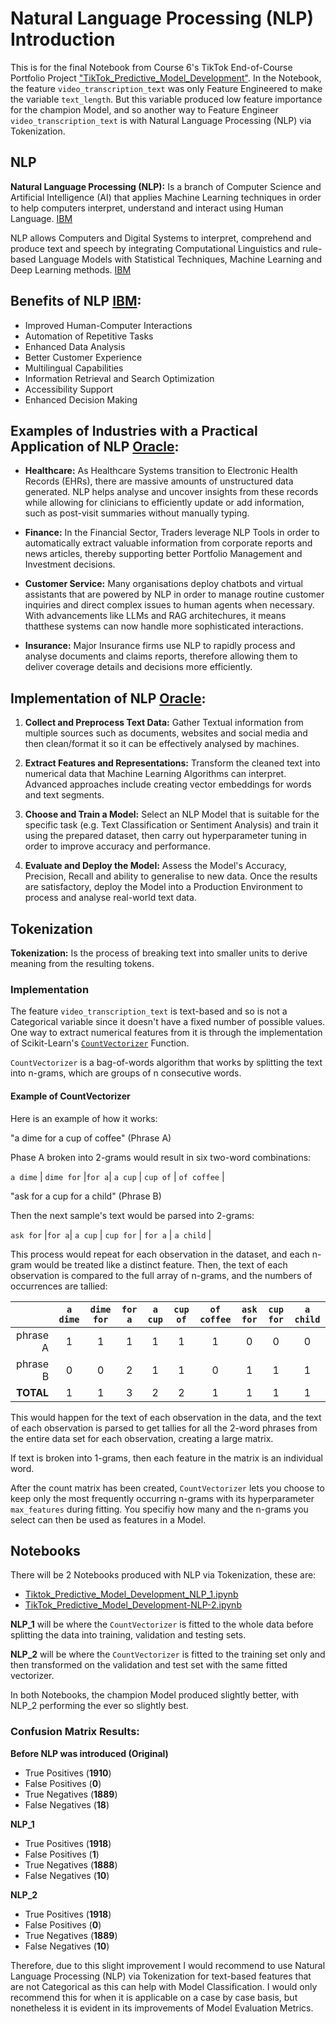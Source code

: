 # Natural Language Processing (NLP) Introduction

This is for the final Notebook from Course 6's TikTok End-of-Course Portfolio Project ["TikTok_Predictive_Model_Development"](/TikTok/Course%206/Portfolio/Tiktok_Predictive_Model_Development.ipynb). In the Notebook, the feature `video_transcription_text` was only Feature Engineered to make the variable `text_length`. But this variable produced low feature importance for the champion Model, and so another way to Feature Engineer `video_transcription_text` is with Natural Language Processing (NLP) via Tokenization.

## NLP

**Natural Language Processing (NLP):** Is a branch of Computer Science and Artificial Intelligence (AI) that applies Machine Learning techniques in order to help computers interpret, understand and interact using Human Language. [IBM](https://www.ibm.com/think/topics/natural-language-processing)

NLP allows Computers and Digital Systems to interpret, comprehend and produce text and speech by integrating Computational Linguistics and rule-based Language Models with Statistical Techniques, Machine Learning and Deep Learning methods. [IBM](https://www.ibm.com/think/topics/natural-language-processing)

## Benefits of NLP [IBM](https://www.ibm.com/think/topics/natural-language-processing):
* Improved Human-Computer Interactions
* Automation of Repetitive Tasks
* Enhanced Data Analysis
* Better Customer Experience
* Multilingual Capabilities
* Information Retrieval and Search Optimization
* Accessibility Support
* Enhanced Decision Making

## Examples of Industries with a Practical Application of NLP [Oracle](https://www.oracle.com/uk/artificial-intelligence/natural-language-processing/):
* **Healthcare:** As Healthcare Systems transition to Electronic Health Records (EHRs), there are massive amounts of unstructured data generated. NLP helps analyse and uncover insights from these records while allowing for clinicians to efficiently update or add information, such as post-visit summaries without manually typing.
  
* **Finance:** In the Financial Sector, Traders leverage NLP Tools in order to automatically extract valuable information from corporate reports and news articles, thereby supporting better Portfolio Management and Investment decisions.
  
* **Customer Service:** Many organisations deploy chatbots and virtual assistants that are powered by NLP in order to manage routine customer inquiries and direct complex issues to human agents when necessary. With advancements like LLMs and RAG architechures, it means thatthese systems can now handle more sophisticated interactions.
  
* **Insurance:** Major Insurance firms use NLP to rapidly process and analyse documents and claims reports, therefore allowing them to deliver coverage details and decisions more efficiently.

## Implementation of NLP [Oracle](https://www.oracle.com/uk/artificial-intelligence/natural-language-processing/):
1. **Collect and Preprocess Text Data:** Gather Textual information from multiple sources such as documents, websites and social media and then clean/format it so it can be effectively analysed by machines.
   
2. **Extract Features and Representations:** Transform the cleaned text into numerical data that Machine Learning Algorithms can interpret. Advanced approaches include creating vector embeddings for words and text segments.
   
3. **Choose and Train a Model:** Select an NLP Model that is suitable for the specific task (e.g. Text Classification or Sentiment Analysis) and train it using the prepared dataset, then carry out hyperparameter tuning in order to improve accuracy and performance.
   
4. **Evaluate and Deploy the Model:** Assess the Model's Accuracy, Precision, Recall and ability to generalise to new data. Once the results are satisfactory, deploy the Model into a Production Environment to process and analyse real-world text data.

## Tokenization

**Tokenization:** Is the process of breaking text into smaller units to derive meaning from the resulting tokens.

### Implementation

The feature `video_transcription_text` is text-based and so is not a Categorical variable since it doesn't have a fixed number of possible values. One way to extract numerical features from it is through the implementation of Scikit-Learn's [`CountVectorizer`](https://scikit-learn.org/stable/modules/generated/sklearn.feature_extraction.text.CountVectorizer.html) Function.

`CountVectorizer` is a bag-of-words algorithm that works by splitting the text into n-grams, which are groups of n consecutive words.

#### Example of CountVectorizer

Here is an example of how it works:

"a dime for a cup of coffee" (Phrase A)

Phase A broken into 2-grams would result in six two-word combinations:

`a dime` | `dime for` |`for a`| `a cup` | `cup of` | `of coffee` |

"ask for a cup for a child" (Phrase B)

Then the next sample's text would be parsed into 2-grams:

`ask for` |`for a`| `a cup` | `cup for` | `for a` | `a child` |

This process would repeat for each observation in the dataset, and each n-gram would be treated like a distinct feature. Then, the text of each observation is compared to the full array of n-grams, and the numbers of occurrences are tallied:

|  | `a dime` |`dime for`  |`for a`| `a cup` | `cup of` | `of coffee` | `ask for` | `cup for` | `a child` |
|--: |:-:|:-:|:-:|:-:|:-:|:-:|:-:|:-:|:-:|
|phrase A |1|1|1|1|1|1|0|0|0|
|phrase B |0|0|2|1|1|0|1|1|1|
|**TOTAL**|1|1|3|2|2|1|1|1|1|

This would happen for the text of each observation in the data, and the text of each observation is parsed to get tallies for all the 2-word phrases from the entire data set for each observation, creating a large matrix.

If text is broken into 1-grams, then each feature in the matrix is an individual word.

After the count matrix has been created, `CountVectorizer` lets you choose to keep only the most frequently occurring n-grams with its hyperparameter `max_features` during fitting. You specifiy how many and the n-grams you select can then be used as features in a Model.

## Notebooks

There will be 2 Notebooks produced with NLP via Tokenization, these are:

* [Tiktok_Predictive_Model_Development_NLP_1.ipynb](/TikTok/Course%206/Portfolio/NLP/Tiktok_Predictive_Model_Development_NLP_1.ipynb)
* [TikTok_Predictive_Model_Development-NLP-2.ipynb](/TikTok/Course%206/Portfolio/NLP/Tiktok_Predictive_Model_Development_NLP_2.ipynb)

**NLP_1** will be where the `CountVectorizer` is fitted to the whole data before splitting the data into training, validation and testing sets.

**NLP_2** will be where the `CountVectorizer` is fitted to the training set only and then transformed on the validation and test set with the same fitted vectorizer.

In both Notebooks, the champion Model produced slightly better, with NLP_2 performing the ever so slightly best.

### Confusion Matrix Results:

**Before NLP was introduced (Original)**
* True Positives (**1910**)
* False Positives (**0**)
* True Negatives (**1889**)
* False Negatives (**18**)

**NLP_1**
* True Positives (**1918**)
* False Positives (**1**)
* True Negatives (**1888**)
* False Negatives (**10**)

**NLP_2**
* True Positives (**1918**)
* False Positives (**0**)
* True Negatives (**1889**)
* False Negatives (**10**)

Therefore, due to this slight improvement I would recommend to use Natural Language Processing (NLP) via Tokenization for text-based features that are not Categorical as this can help with Model Classification. I would only recommend this for when it is applicable on a case by case basis, but nonetheless it is evident in its improvements of Model Evaluation Metrics.